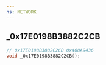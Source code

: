```yaml
---
ns: NETWORK
---
```

## _0x17E0198B3882C2CB

```c
// 0x17E0198B3882C2CB 0x408A9436
void _0x17E0198B3882C2CB();
```


